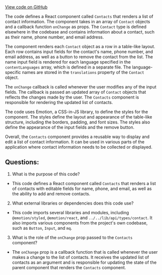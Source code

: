 [View code on GitHub](https://github.com/technologiestiftung/kulturdaten-frontend/blob/master/components/Contacts/index.tsx)

The code defines a React component called `Contacts` that renders a list of contact information. The component takes in an array of `Contact` objects and a callback function `onChange` as props. The `Contact` type is defined elsewhere in the codebase and contains information about a contact, such as their name, phone number, and email address.

The component renders each `Contact` object as a row in a table-like layout. Each row contains input fields for the contact's name, phone number, and email address, as well as a button to remove the contact from the list. The name input field is rendered for each language specified in the `contentLanguages` array, which is defined in a separate file. The language-specific names are stored in the `translations` property of the `Contact` object.

The `onChange` callback is called whenever the user modifies any of the input fields. The callback is passed an updated array of `Contact` objects that reflects the changes made by the user. The `Contacts` component is responsible for rendering the updated list of contacts.

The code uses Emotion, a CSS-in-JS library, to define the styles for the component. The styles define the layout and appearance of the table-like structure, including the borders, padding, and font sizes. The styles also define the appearance of the input fields and the remove button.

Overall, the `Contacts` component provides a reusable way to display and edit a list of contact information. It can be used in various parts of the application where contact information needs to be collected or displayed.
## Questions: 
 1. What is the purpose of this code?
- This code defines a React component called `Contacts` that renders a list of contacts with editable fields for name, phone, and email, as well as the ability to add and remove contacts.

2. What external libraries or dependencies does this code use?
- This code imports several libraries and modules, including `@emotion/styled`, `@emotion/react`, and `../../lib/api/types/contact`. It also imports various components from the project's own codebase, such as `Button`, `Input`, and `mq`.

3. What is the role of the `onChange` prop passed to the `Contacts` component?
- The `onChange` prop is a callback function that is called whenever the user makes a change to the list of contacts. It receives the updated list of contacts as an argument and is responsible for updating the state of the parent component that renders the `Contacts` component.